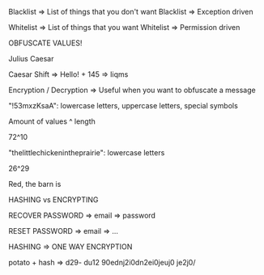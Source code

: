Blacklist => List of things that you don't want
Blacklist => Exception driven

Whitelist => List of things that you want
Whitelist => Permission driven



OBFUSCATE VALUES!

Julius Caesar

Caesar Shift => Hello! + 145 => Iiqms

Encryption / Decryption => Useful when you want to obfuscate a message 


"!53mxzKsaA": lowercase letters, uppercase letters, special symbols

Amount of values ^ length

72^10

"thelittlechickenintheprairie": lowercase letters

26^29

Red, the barn is




HASHING vs ENCRYPTING


RECOVER PASSWORD => email => password


RESET PASSWORD => email => ...


HASHING => ONE WAY ENCRYPTION


potato + hash => d29- du12  90ednj2i0dn2ei0jeuj0 je2j0/